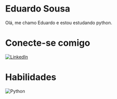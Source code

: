 # Eduardo Sousa

Olá, me chamo Eduardo e estou estudando python.

# Conecte-se comigo

[![LinkedIn](https://img.shields.io/badge/LinkedIn-000?style=for-the-badge&logo=linkedin&logoColor=0E76A8)](https://www.linkedin.com/in/eduardofsl/)

# Habilidades

![Python](https://img.shields.io/badge/Python-000?style=for-the-badge&logo=python)